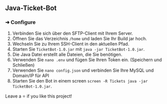## Java-Ticket-Bot


### ➜ Configure
1. Verbinden Sie sich über den SFTP-Client mit Ihrem Server.
2. Öffnen Sie das Verzeichnis `/home` und laden Sie Ihr Build jar hoch.
3. Wechseln Sie zu Ihrem SSH-Client in den aktuellen Pfad.
4. Starten Sie `TicketBot-1.0.jar` mit `java -jar TicketBot-1.0.jar`.
5. Die Java Datei erstellt alle Dateien, die Sie benötigen.
6. Verwenden Sie `nano .env` und fügen Sie Ihren Token ein. (Speichern und Schließen)
7. Verwenden Sie `nano config.json` und verbinden Sie Ihre MySQL und Domain/IP für API
8. Starten Sie den Bot in einem screen `screen -R Tickets java -jar TicketBot-1.0.jar`.

Leave a ⭐️ if you like this project!

